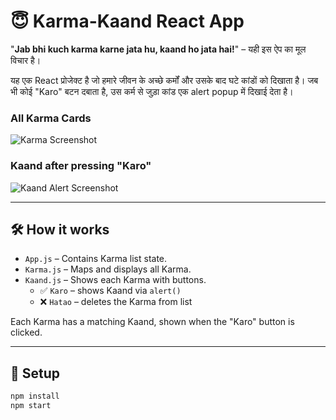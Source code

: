 # 😇 Karma-Kaand React App

"**Jab bhi kuch karma karne jata hu, kaand ho jata hai!**" – यही इस ऐप का मूल विचार है।

यह एक React प्रोजेक्ट है जो हमारे जीवन के अच्छे कर्मों और उसके बाद घटे कांडों को दिखाता है। जब भी कोई "Karo" बटन दबाता है, उस कर्म से जुड़ा कांड एक alert popup में दिखाई देता है।


### All Karma Cards

![Karma Screenshot](./Screenshot%202025-05-17%20185315.png)

### Kaand after pressing "Karo"

![Kaand Alert Screenshot](./Screenshot%202025-05-17%20185348.png)

---

## 🛠️ How it works

- `App.js` – Contains Karma list state.
- `Karma.js` – Maps and displays all Karma.
- `Kaand.js` – Shows each Karma with buttons.
  - ✅ `Karo` – shows Kaand via `alert()`
  - ❌ `Hatao` – deletes the Karma from list

Each Karma has a matching Kaand, shown when the "Karo" button is clicked.

---

## 🔧 Setup

```bash
npm install
npm start
